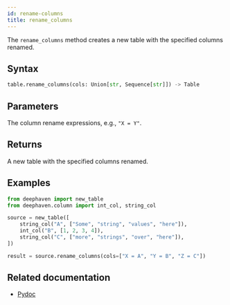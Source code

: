 ```yaml
---
id: rename-columns
title: rename_columns
---
```


The `rename_columns` method creates a new table with the specified columns renamed.

## Syntax

```python syntax
table.rename_columns(cols: Union[str, Sequence[str]]) -> Table
```

## Parameters

<ParamTable>
<Param name="cols" type="Union[str, Sequence[str]]">

The column rename expressions, e.g., `"X = Y"`.

</Param>
</ParamTable>

## Returns

A new table with the specified columns renamed.

## Examples

```python order=source,result
from deephaven import new_table
from deephaven.column import int_col, string_col

source = new_table([
    string_col("A", ["Some", "string", "values", "here"]),
    int_col("B", [1, 2, 3, 4]),
    string_col("C", ["more", "strings", "over", "here"]),
])

result = source.rename_columns(cols=["X = A", "Y = B", "Z = C"])
```

## Related documentation

- [Pydoc](https://deephaven.io/core/pydoc/code/deephaven.table.html?highlight=update#deephaven.table.Table.rename_columns)
